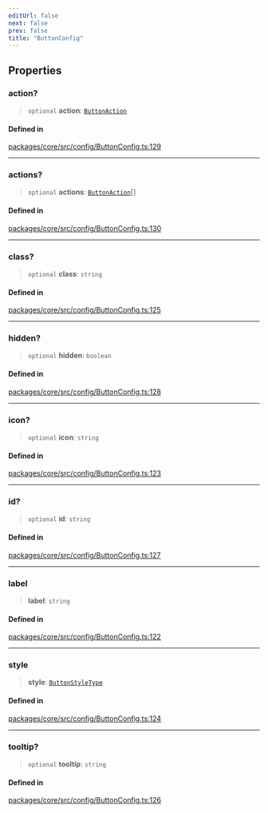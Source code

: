```yaml
---
editUrl: false
next: false
prev: false
title: "ButtonConfig"
---
```


## Properties

### action?

> `optional` **action**: [`ButtonAction`](/obsidian-meta-bind-plugin-docs/api/type-aliases/buttonaction/)

#### Defined in

[packages/core/src/config/ButtonConfig.ts:129](https://github.com/mProjectsCode/obsidian-meta-bind-plugin/blob/4b16a75fb63dfdb34e3ccf2756a324a84dd8fd85/packages/core/src/config/ButtonConfig.ts#L129)

***

### actions?

> `optional` **actions**: [`ButtonAction`](/obsidian-meta-bind-plugin-docs/api/type-aliases/buttonaction/)[]

#### Defined in

[packages/core/src/config/ButtonConfig.ts:130](https://github.com/mProjectsCode/obsidian-meta-bind-plugin/blob/4b16a75fb63dfdb34e3ccf2756a324a84dd8fd85/packages/core/src/config/ButtonConfig.ts#L130)

***

### class?

> `optional` **class**: `string`

#### Defined in

[packages/core/src/config/ButtonConfig.ts:125](https://github.com/mProjectsCode/obsidian-meta-bind-plugin/blob/4b16a75fb63dfdb34e3ccf2756a324a84dd8fd85/packages/core/src/config/ButtonConfig.ts#L125)

***

### hidden?

> `optional` **hidden**: `boolean`

#### Defined in

[packages/core/src/config/ButtonConfig.ts:128](https://github.com/mProjectsCode/obsidian-meta-bind-plugin/blob/4b16a75fb63dfdb34e3ccf2756a324a84dd8fd85/packages/core/src/config/ButtonConfig.ts#L128)

***

### icon?

> `optional` **icon**: `string`

#### Defined in

[packages/core/src/config/ButtonConfig.ts:123](https://github.com/mProjectsCode/obsidian-meta-bind-plugin/blob/4b16a75fb63dfdb34e3ccf2756a324a84dd8fd85/packages/core/src/config/ButtonConfig.ts#L123)

***

### id?

> `optional` **id**: `string`

#### Defined in

[packages/core/src/config/ButtonConfig.ts:127](https://github.com/mProjectsCode/obsidian-meta-bind-plugin/blob/4b16a75fb63dfdb34e3ccf2756a324a84dd8fd85/packages/core/src/config/ButtonConfig.ts#L127)

***

### label

> **label**: `string`

#### Defined in

[packages/core/src/config/ButtonConfig.ts:122](https://github.com/mProjectsCode/obsidian-meta-bind-plugin/blob/4b16a75fb63dfdb34e3ccf2756a324a84dd8fd85/packages/core/src/config/ButtonConfig.ts#L122)

***

### style

> **style**: [`ButtonStyleType`](/obsidian-meta-bind-plugin-docs/api/enumerations/buttonstyletype/)

#### Defined in

[packages/core/src/config/ButtonConfig.ts:124](https://github.com/mProjectsCode/obsidian-meta-bind-plugin/blob/4b16a75fb63dfdb34e3ccf2756a324a84dd8fd85/packages/core/src/config/ButtonConfig.ts#L124)

***

### tooltip?

> `optional` **tooltip**: `string`

#### Defined in

[packages/core/src/config/ButtonConfig.ts:126](https://github.com/mProjectsCode/obsidian-meta-bind-plugin/blob/4b16a75fb63dfdb34e3ccf2756a324a84dd8fd85/packages/core/src/config/ButtonConfig.ts#L126)
